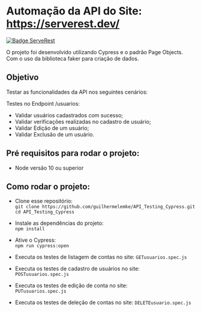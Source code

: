 # Automação da API do Site: https://serverest.dev/
[![Badge ServeRest](https://img.shields.io/badge/API-ServeRest-green)](https://github.com/PauloGoncalvesBH/ServeRest/)

O projeto foi desenvolvido utilizando Cypress e o padrão Page Objects. Com o uso da biblioteca faker para criação de dados.

## Objetivo

Testar as funcionalidades da API nos seguintes cenários:

  Testes no Endpoint /usuarios:
* Validar usuários cadastrados com sucesso;
* Validar verificações realizadas no cadastro de usuário;
* Validar Edição de um usuário;
* Validar Exclusão de um usuário.

## Pré requisitos para rodar o projeto:

* Node versão 10 ou superior

## Como rodar o projeto:

* Clone esse repositório:  
```git clone https://github.com/guilhermelemke/API_Testing_Cypress.git ```  
```cd API_Testing_Cypress ```
* Instale as dependências do projeto:  
```npm install ```
* Ative o Cypress:  
```npm run cypress:open ```

* Executa os testes de listagem de contas no site:
```GETusuarios.spec.js ```
* Executa os testes de cadastro de usuários no site:   
```POSTusuarios.spec.js ```
* Executa os testes de edição de conta no site:   
```PUTusuarios.spec.js ```
* Executa os testes de deleção de contas no site:
```DELETEusuario.spec.js ```
